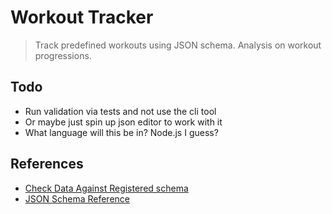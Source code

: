 # Workout Tracker
> Track predefined workouts using JSON schema. Analysis on workout progressions.

## Todo
* Run validation via tests and not use the cli tool
* Or maybe just spin up json editor to work with it
* What language will this be in? Node.js I guess?

## References
* [Check Data Against Registered schema](http://jsonschemalint.com/draft4/#)
* [JSON Schema Reference](http://spacetelescope.github.io/understanding-json-schema)
